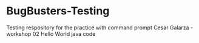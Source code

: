 # BugBusters-Testing
Testing respository for the practice with command prompt
Cesar Galarza - workshop 02 Hello World java code
